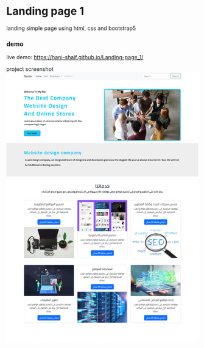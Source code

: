 # Landing page 1
landing simple page using html, css and bootstrap5 

### demo 
live demo: https://hani-shaif.github.io/Landing-page_1/


project screenshot
![](https://github.com/Hani-Shaif/Landing-page_1/blob/main/screenshot.png)

